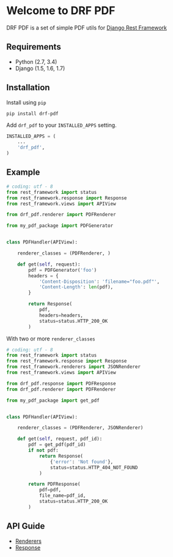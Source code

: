 Welcome to DRF PDF
==================

DRF PDF is a set of simple PDF utils for [Django Rest Framework](http://www.django-rest-framework.org/)


Requirements
------------

* Python (2.7, 3.4)
* Django (1.5, 1.6, 1.7)


Installation
------------

Install using `pip`

```
pip install drf-pdf
```

Add `drf_pdf` to your `INSTALLED_APPS` setting.

```python
INSTALLED_APPS = (
    ...
    'drf_pdf',
)
```

Example
-------

```python
# coding: utf - 8
from rest_framework import status
from rest_framework.response import Response
from rest_framework.views import APIView

from drf_pdf.renderer import PDFRenderer

from my_pdf_package import PDFGenerator


class PDFHandler(APIView):

    renderer_classes = (PDFRenderer, )

    def get(self, request):
        pdf = PDFGenerator('foo')
        headers = {
            'Content-Disposition': 'filename="foo.pdf"',
            'Content-Length': len(pdf),
        }

        return Response(
            pdf,
            headers=headers,
            status=status.HTTP_200_OK
        )
```

With two or more `renderer_classes`

```python
# coding: utf - 8
from rest_framework import status
from rest_framework.response import Response
from rest_framework.renderers import JSONRenderer
from rest_framework.views import APIView

from drf_pdf.response import PDFResponse
from drf_pdf.renderer import PDFRenderer

from my_pdf_package import get_pdf


class PDFHandler(APIView):

    renderer_classes = (PDFRenderer, JSONRenderer)

    def get(self, request, pdf_id):
        pdf = get_pdf(pdf_id)
        if not pdf:
            return Response(
                {'error': 'Not found'},
                status=status.HTTP_404_NOT_FOUND
            )

        return PDFResponse(
            pdf=pdf,
            file_name=pdf_id,
            status=status.HTTP_200_OK
        )
```

API Guide
---------

* [Renderers](api-guide/renderers.md)
* [Response](api-guide/responses.md)
